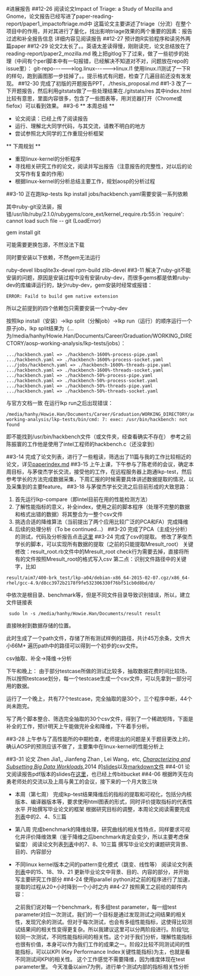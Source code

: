 #进展报告
##12-26
    阅读论文Impact of Triage: a Study of Mozilla and Gnome，论文报告已经写进了paper-reading-report/paper1_impactoftriage.md中
    这篇论文主要讲述了triage（分流）在整个项目中的作用，并对其进行了量化，找出影响triage效果的两个重要的因素：报告过滤和补全报告信息
    详细内容见阅读报告
##12-27
预计跑R实验程序和读另外两篇paper
##12-29
	论文2太长了。。英语太差读得慢，刚刚读完，论文总结放在了reading-report/paper2_mozilla.md	晚上把gitlog下了过来，做了一些初步的处理（中间有个perl脚本中有一句报错，已经解决不知道对不对，问题放在repo的issue里）：
    git-repo------>log.linux------>linux.l1
    使用linux.l1测试了一下R的样句，跑到画图那一步挂掉了。。提示格式有问题，检查了几遍目前还没有发发现。
##12-30
	完成了初版的开题报告PPT，./thesis_proposal.md
##1-3
	改了一下开题报告，然后利用gitstats做了一些处理结果在./gitstats/res
    其中index.html比较有意思，里面内容很多，包含了一些图表等，用浏览器打开（Chrome或fiefox）可以看到效果。
##3-6
** 本周总结 **

- 论文阅读：已经上传了阅读报告
- 运行、理解北大同学代码，与其交流，请教不明白的地方
- 尝试参照北大同学的工作重现分析框架

** 下周规划 **

- 重现linux-kernel的分析程序
- 寻找相关研究工作的论文，阅读并写出报告（注意报告的完整性，对以后的论文写作有复查的作用）
- 根据linux-kernel的分析总结主要工作，规划aosp的分析过程

##3-10
正在跑lkp-tests
lkp install jobs/hackbench.yaml需要安装一系列依赖

其中ruby-git没法装，报错/usr/lib/ruby/2.1.0/rubygems/core_ext/kernel_require.rb:55:in `require': cannot load such file -- git (LoadError)

gem install git

可能需要更换包源，不然没法下载

同时要安装以下依赖，不然gem无法运行

ruby-devel
libsqlite3x-devel
rpm-build
zlib-devel
##3-11
解决了ruby-git不能安装的问题，原因是安装过程中没有安装ruby-dev，而很多gems都是依赖ruby-dev的库编译运行的，缺少ruby-dev，gem安装时经常或报错： 
```
ERROR: Faild to build gem native extension 
```
所以之前提到的四个依赖包只需要安装一个ruby-dev

按照lkp install（安装）->lkp split（分解job）->lkp run（运行）的顺序运行一个原子job，lkp split结果为（...为/media/hanhy/Howie.Han/Documents/Career/Graduation/WORKING_DIRECTORY/aosp-working-analysis/lkp-tests/jobs）：
```
.../hackbench.yaml => ./hackbench-1600%-process-pipe.yaml
.../hackbench.yaml => ./hackbench-1600%-process-socket.yaml
.../jobs/hackbench.yaml => ./hackbench-1600%-threads-pipe.yaml
.../hackbench.yaml => ./hackbench-1600%-threads-socket.yaml
.../hackbench.yaml => ./hackbench-50%-process-pipe.yaml
.../hackbench.yaml => ./hackbench-50%-process-socket.yaml
.../hackbench.yaml => ./hackbench-50%-threads-pipe.yaml
.../hackbench.yaml => ./hackbench-50%-threads-socket.yaml
```
与官方文档一致
在运行lkp run之后出现错误：
```
/media/hanhy/Howie.Han/Documents/Career/Graduation/WORKING_DIRECTORY/aosp-working-analysis/lkp-tests/bin/cmd: 7: exec: /usr/bin/hackbench: not found
```
即不能找到/usr/bin/hackbench文件（或文件夹，经查看确实不存在）
参考之前陈振寰的工作他是使用了intel工程师的hackbench.c（还没拿到）

##3-14
完成了论文列表，进行了一些粗读，筛选出了11篇与我的工作比较相近的论文，详见[paperindex.md](./paperindex.md)
##3-15
上午上课，下午参与了陈老师的会议，确定本周目标，与茅俊杰学长交流，接受他的工作，在远程服务器上跑通lkp-test，然后参考学长的方法完成数据采集，下周汇报的时候需要具体讲述数据提取的情况，以及采集到的主要feature。
##3-18
与茅俊杰学长交流之后目前形成的大致思路：
1. 首先运行lkp-compare（即intel目前在用的性能检测方法）
2. 了解性能指标的意义，补全index，使用之前的脚本程序（处理不完整的数据和格式出错的数据）将其整合为一整个csv文件
3. 挑选合适的降维算法（当前提出了两个应用比较广泛的PCA和FA）完成降维
4. 后续的处理分析（To be continued...）
##3-20
完成了PCA（主成分分析）的测试，代码及分析报告点击[这里](./code/PCA_test)
##3-24
完成了csv的提取。
修改了茅俊杰学长的脚本，可以实现所有数据的提取（之前的只能提取Mresult_root）
关键修改：result_root.rb文件中的Mresult_root check行为需要去掉，直接将所有的文件按照Mresult_root的格式写入csv
第二点：识别文件路径中的关键字，比如
```
result/aim7/400-brk_test/lkp-a04/debian-x86_64-2015-02-07.cgz/x86_64-rhel/gcc-4.9/d8cc3972b2178f9fe532306330f76bf51cb0d8bd/0/
```
中依次是根目录、benchmark等，但是不同文件目录导致识别错误，所以，建立文件链接表
```
 sudo ln -s /media/hanhy/Howie.Han/Documents/result result
```
直接映射到数据存储的位置。

此时生成了一个path文件，存储了所有测试样例的路径，共计45万余条，文件大小66M+
遍历path中的路径可以得到一个初步的csv文件。

csv抽取、补全->降维->分析

下午和晚上：
由于部分testcase所做的测试比较多，抽取数据花费时间比较场，所以按照testcase划分，每一个testcase生成一个csv文件，可以先拿到一部分可用的数据。

运行了一个晚上，共有77个testcase，完全抽取的是30个，三个程序中断，44个尚未跑完。

写了两个脚本整合、筛选完全抽取的30个csv文件，得到了一个稀疏矩阵，下面是补全的工作，预计明天上午能做完补全和降维，下午着手分析。

##3-28
上午参与了高性能所的中期检查，老师提出的问题是关于题目更改上的，确认AOSP的预测应该不做了，主要集中在linux-kernel的性能分析上

##3-31
论文
Zhen Jia1,, Jianfeng Zhan , Lei Wang，etc, [*Characterizing and Subsetting Big Data Workloads*](http://prof.ict.ac.cn/BigDataBench/wp-content/uploads/2014/04/IISWC_jz.pdf),2014
的[slides](paper-reading-report/publish/paper_index0.htm)以及[markdown文件](paper-reading-report/paper_index0.md)
##4-01
论文阅读报告pdf版本的slides在[这里](paper-reading-report/pdf/index0.pdf)，也已经上传bitbucket
##4-06
根据昨天在向勇老师处的交流以及上周与黄工的会议，接下来的一个月大致三块
- 本周（第七周）
	完成lkp-test结果降维后的指标的提取和可视化，包括分内核版本、编译器版本等，要求使用html图表的形式，同时评价提取指标的代表性水平
	开始撰写毕业论文的框架
	根据研究目标的调整，本周论文阅读需要完成[列表](paper-index.md)中的2、4、5三篇
- 第八周
	完成benchmark的降维处理，研究曲线的相关性特点，同样要求可视化并评价降维效果（鉴于降维之后benchmark肯定会变少，所以主要考虑保留度）
	阅读论文列表[列表](paper-index.md)中的7、8、10三篇
	撰写毕业论文的课题研究背景、目的、内容部分

- 不同linux kernel版本之间的pattern变化模式（跳变、线性等）
	阅读论文列表[列表](paper-index.md)中的15、18、19、21
	更新毕业论文中背景、目的、内容的部分，并开始写主要研究工作部分
##4-24
	使用parallel python对之前的程序进行了加速，提取的过程从20+小时降到一个小时之内
##4-27
按照黄工之前给的邮件内容：
	
	之前我们说对每一个benchmark，有多组test parameter，每一组test parameter对应一次测试，我们的一个目标是通过发现测试之间结果的相关性，发现冗余的测试。但对于每次测试，也会有多组性能指标，这使得比较测试结果间的相关性变得更复杂。所以我建议这里可以分两阶段进行。阶段1比较同一次测试，不同性能指标间的相关性。这个对于我们分析，理解性能指标也很有价值，本身可以作为我们工作的成果之一。阶段2比较不同测试间的性能指标，可以以KPI (Key Performance Index关键性能指标)为主，也就是看不同测试间KPI的相关性。
	这个工作感觉不需要降维，因为维度体现在test parameter里。
今天准备以aim7为例，进行单个测试内部的指标相关性分析

























